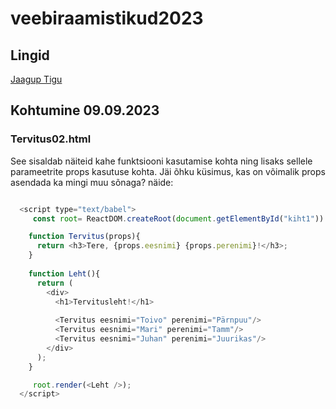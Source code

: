 # veebiraamistikud2023

## Lingid

[Jaagup Tigu](https://tigu.hk.tlu.ee/~jaagup/23/)

## Kohtumine 09.09.2023

### Tervitus02.html

See sisaldab näiteid kahe funktsiooni kasutamise kohta ning lisaks sellele parameetrite props kasutuse kohta.
Jäi õhku küsimus, kas on võimalik props asendada ka mingi muu sõnaga?
näide:

```javascript

  <script type="text/babel">
     const root= ReactDOM.createRoot(document.getElementById("kiht1"))

    function Tervitus(props){
      return <h3>Tere, {props.eesnimi} {props.perenimi}!</h3>;
    }
    
    function Leht(){
      return (
        <div>
          <h1>Tervitusleht!</h1>
          
          <Tervitus eesnimi="Toivo" perenimi="Pärnpuu"/>
          <Tervitus eesnimi="Mari" perenimi="Tamm"/>
          <Tervitus eesnimi="Juhan" perenimi="Juurikas"/>
        </div>
      );
    }

     root.render(<Leht />);
  </script>

```
